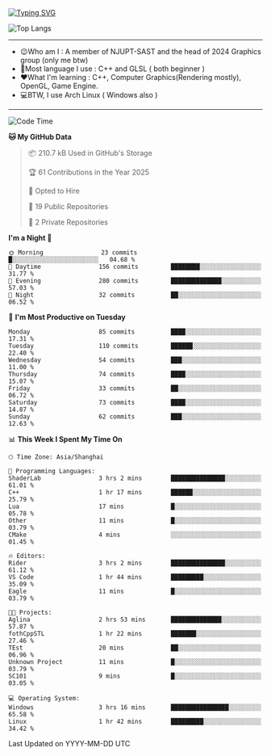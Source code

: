 <a href="https://git.io/typing-svg">
  <img src="https://readme-typing-svg.demolab.com?font=Fira+Code&pause=1000&random=false&width=435&separator=%3D&lines=std%3A%3Aprintln(%22Hello,+world!%22);" alt="Typing SVG" />
</a>

![Top Langs](https://github-readme-stats.vercel.app/api/top-langs/?username=FOTH0626&theme=transparent)

---

- 😉Who am I : A member of NJUPT-SAST and the head of 2024 Graphics group (only me btw)
- 📖Most language I use : C++ and GLSL ( both beginner )
- ❤What I'm learning : C++, Computer Graphics(Rendering mostly), OpenGL, Game Engine.
- 💻BTW, I use Arch Linux ( Windows also )
---
<!--START_SECTION:waka-->
![Code Time](http://img.shields.io/badge/Code%20Time-171%20hrs%2037%20mins-blue)

**🐱 My GitHub Data** 

> 📦 210.7 kB Used in GitHub's Storage 
 > 
> 🏆 61 Contributions in the Year 2025
 > 
> 💼 Opted to Hire
 > 
> 📜 19 Public Repositories 
 > 
> 🔑 2 Private Repositories 
 > 
**I'm a Night 🦉** 

```text
🌞 Morning                23 commits          █░░░░░░░░░░░░░░░░░░░░░░░░   04.68 % 
🌆 Daytime                156 commits         ████████░░░░░░░░░░░░░░░░░   31.77 % 
🌃 Evening                280 commits         ██████████████░░░░░░░░░░░   57.03 % 
🌙 Night                  32 commits          ██░░░░░░░░░░░░░░░░░░░░░░░   06.52 % 
```
📅 **I'm Most Productive on Tuesday** 

```text
Monday                   85 commits          ████░░░░░░░░░░░░░░░░░░░░░   17.31 % 
Tuesday                  110 commits         ██████░░░░░░░░░░░░░░░░░░░   22.40 % 
Wednesday                54 commits          ███░░░░░░░░░░░░░░░░░░░░░░   11.00 % 
Thursday                 74 commits          ████░░░░░░░░░░░░░░░░░░░░░   15.07 % 
Friday                   33 commits          ██░░░░░░░░░░░░░░░░░░░░░░░   06.72 % 
Saturday                 73 commits          ████░░░░░░░░░░░░░░░░░░░░░   14.87 % 
Sunday                   62 commits          ███░░░░░░░░░░░░░░░░░░░░░░   12.63 % 
```


📊 **This Week I Spent My Time On** 

```text
🕑︎ Time Zone: Asia/Shanghai

💬 Programming Languages: 
ShaderLab                3 hrs 2 mins        ███████████████░░░░░░░░░░   61.01 % 
C++                      1 hr 17 mins        ██████░░░░░░░░░░░░░░░░░░░   25.79 % 
Lua                      17 mins             █░░░░░░░░░░░░░░░░░░░░░░░░   05.78 % 
Other                    11 mins             █░░░░░░░░░░░░░░░░░░░░░░░░   03.79 % 
CMake                    4 mins              ░░░░░░░░░░░░░░░░░░░░░░░░░   01.45 % 

🔥 Editors: 
Rider                    3 hrs 2 mins        ███████████████░░░░░░░░░░   61.12 % 
VS Code                  1 hr 44 mins        █████████░░░░░░░░░░░░░░░░   35.09 % 
Eagle                    11 mins             █░░░░░░░░░░░░░░░░░░░░░░░░   03.79 % 

🐱‍💻 Projects: 
Aglina                   2 hrs 53 mins       ██████████████░░░░░░░░░░░   57.87 % 
fothCppSTL               1 hr 22 mins        ███████░░░░░░░░░░░░░░░░░░   27.46 % 
TEst                     20 mins             ██░░░░░░░░░░░░░░░░░░░░░░░   06.96 % 
Unknown Project          11 mins             █░░░░░░░░░░░░░░░░░░░░░░░░   03.79 % 
SC101                    9 mins              █░░░░░░░░░░░░░░░░░░░░░░░░   03.05 % 

💻 Operating System: 
Windows                  3 hrs 16 mins       ████████████████░░░░░░░░░   65.58 % 
Linux                    1 hr 42 mins        █████████░░░░░░░░░░░░░░░░   34.42 % 
```


 Last Updated on YYYY-MM-DD UTC
<!--END_SECTION:waka-->
